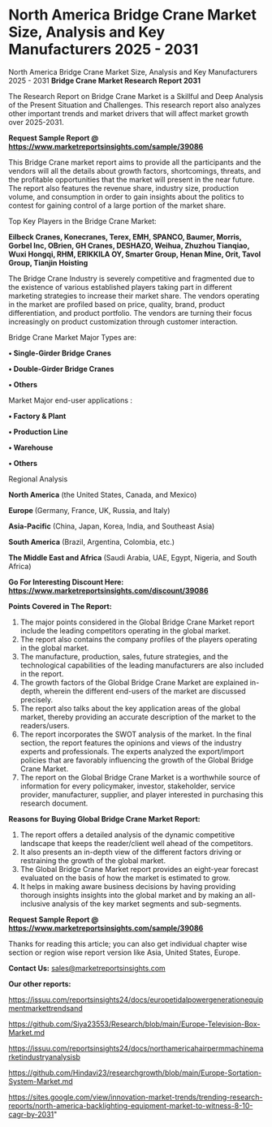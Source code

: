 # North America Bridge Crane Market Size, Analysis and Key Manufacturers 2025 - 2031
North America Bridge Crane Market Size, Analysis and Key Manufacturers 2025 - 2031
<strong>Bridge Crane Market Research Report 2031</strong>

The Research Report on Bridge Crane Market is a Skillful and Deep Analysis of the Present Situation and Challenges. This research report also analyzes other important trends and market drivers that will affect market growth over 2025-2031.

<strong>Request Sample Report @ <a href=https://www.marketreportsinsights.com/sample/39086>https://www.marketreportsinsights.com/sample/39086</a></strong>

This Bridge Crane market report aims to provide all the participants and the vendors will all the details about growth factors, shortcomings, threats, and the profitable opportunities that the market will present in the near future. The report also features the revenue share, industry size, production volume, and consumption in order to gain insights about the politics to contest for gaining control of a large portion of the market share.

Top Key Players in the Bridge Crane Market:

<strong>Eilbeck Cranes, Konecranes, Terex, EMH, SPANCO, Baumer, Morris, Gorbel Inc, OBrien, GH Cranes, DESHAZO, Weihua, Zhuzhou Tianqiao, Wuxi Hongqi, RHM, ERIKKILA OY, Smarter Group, Henan Mine, Orit, Tavol Group, Tianjin Hoisting</strong>

The Bridge Crane Industry is severely competitive and fragmented due to the existence of various established players taking part in different marketing strategies to increase their market share. The vendors operating in the market are profiled based on price, quality, brand, product differentiation, and product portfolio. The vendors are turning their focus increasingly on product customization through customer interaction.

Bridge Crane Market Major Types are:

<strong>•  Single-Girder Bridge Cranes

•  Double-Girder Bridge Cranes

•  Others</strong>

Market Major end-user applications :

<strong>•  Factory & Plant

•  Production Line

•  Warehouse

•  Others</strong>

Regional Analysis

</u><strong><b>North America</b></strong> (the United States, Canada, and Mexico)

<strong><b>Europe </b></strong>(Germany, France, UK, Russia, and Italy)

<strong><b>Asia-Pacific</b></strong> (China, Japan, Korea, India, and Southeast Asia)

<strong><b>South America</b></strong> (Brazil, Argentina, Colombia, etc.)

<strong><b>The Middle East and Africa</b></strong> (Saudi Arabia, UAE, Egypt, Nigeria, and South Africa)

<strong>Go For Interesting Discount Here: <a href=https://www.marketreportsinsights.com/discount/39086>https://www.marketreportsinsights.com/discount/39086</a></strong>

<strong>Points Covered in The Report:</strong>
<ol>
  <li>The major points considered in the Global Bridge Crane Market report include the leading competitors operating in the global market.</li>
  <li>The report also contains the company profiles of the players operating in the global market.</li>
  <li>The manufacture, production, sales, future strategies, and the technological capabilities of the leading manufacturers are also included in the report.</li>
  <li>The growth factors of the Global Bridge Crane Market are explained in-depth, wherein the different end-users of the market are discussed precisely.</li>
  <li>The report also talks about the key application areas of the global market, thereby providing an accurate description of the market to the readers/users.</li>
  <li>The report incorporates the SWOT analysis of the market. In the final section, the report features the opinions and views of the industry experts and professionals. The experts analyzed the export/import policies that are favorably influencing the growth of the Global Bridge Crane Market.</li>
  <li>The report on the Global Bridge Crane Market is a worthwhile source of information for every policymaker, investor, stakeholder, service provider, manufacturer, supplier, and player interested in purchasing this research document.</li>
</ol>
<strong>Reasons for Buying Global Bridge Crane Market Report:</strong>

<ol>
  <li>The report offers a detailed analysis of the dynamic competitive landscape that keeps the reader/client well ahead of the competitors.</li>
  <li>It also presents an in-depth view of the different factors driving or restraining the growth of the global market.</li>
  <li>The Global Bridge Crane Market report provides an eight-year forecast evaluated on the basis of how the market is estimated to grow.</li>
  <li>It helps in making aware business decisions by having providing thorough insights insights into the global market and by making an all-inclusive analysis of the key market segments and sub-segments.</li>
</ol>
<strong>Request Sample Report @ <a href=https://www.marketreportsinsights.com/sample/39086>https://www.marketreportsinsights.com/sample/39086</a></strong>


Thanks for reading this article; you can also get individual chapter wise section or region wise report version like Asia, United States, Europe.

<strong>Contact Us:</strong>
sales@marketreportsinsights.com

<strong>Our other reports:</strong>

<a href=https://issuu.com/reportsinsights24/docs/europetidalpowergenerationequipmentmarkettrendsand>https://issuu.com/reportsinsights24/docs/europetidalpowergenerationequipmentmarkettrendsand</a>

<a href=https://github.com/Siya23553/Research/blob/main/Europe-Television-Box-Market.md>https://github.com/Siya23553/Research/blob/main/Europe-Television-Box-Market.md</a>

<a href=https://issuu.com/reportsinsights24/docs/northamericahairpermmachinemarketindustryanalysisb>https://issuu.com/reportsinsights24/docs/northamericahairpermmachinemarketindustryanalysisb</a>

<a href=https://github.com/Hindavi23/researchgrowth/blob/main/Europe-Sortation-System-Market.md>https://github.com/Hindavi23/researchgrowth/blob/main/Europe-Sortation-System-Market.md</a>

<a href=https://sites.google.com/view/innovation-market-trends/trending-research-reports/north-america-backlighting-equipment-market-to-witness-8-10-cagr-by-2031>https://sites.google.com/view/innovation-market-trends/trending-research-reports/north-america-backlighting-equipment-market-to-witness-8-10-cagr-by-2031</a>"
